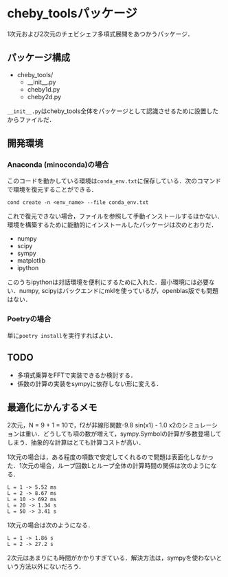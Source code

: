 # cheby\_toolsパッケージ

1次元および2次元のチェビシェフ多項式展開をあつかうパッケージ．

## パッケージ構成

- cheby\_tools/
    - \_\_init\_\_.py
    - cheby1d.py
    - cheby2d.py

`__init__.py`はcheby\_tools全体をパッケージとして認識させるために設置したからファイルだ．

## 開発環境

### Anaconda (minoconda)の場合

このコードを動かしている環境は`conda_env.txt`に保存している．次のコマンドで環境を復元することができる．

```
cond create -n <env_name> --file conda_env.txt
```

これで復元できない場合，ファイルを参照して手動インストールするほかない．環境を構築するために能動的にインストールしたパッケージは次のとおりだ．

- numpy
- scipy
- sympy
- matplotlib
- ipython

このうちipythonは対話環境を便利にするために入れた．最小環境には必要ない．numpy, scipyはバックエンドにmklを使っているが，openblas版でも問題はない．

### Poetryの場合

単に`poetry install`を実行すればよい．

## TODO

- 多項式乗算をFFTで実装できるか検討する．
- 係数の計算の実装をsympyに依存しない形に変える．

## 最適化にかんするメモ

2次元，N = 9 + 1 = 10で，f2が非線形関数-9.8 sin(x1) - 1.0 x2のシミュレーションは重い．どうしても項の数が増えて，sympy.Symbolの計算が多数登場してしまう．抽象的な計算はとても計算コストが高い．

1次元の場合は，ある程度の項数で安定してくれるので問題は表面化しなかった．1次元の場合，ループ回数Lとループ全体の計算時間の関係は次のようになる．

```
L = 1 -> 5.52 ms
L = 2 -> 8.67 ms
L = 10 -> 692 ms
L = 20 -> 1.34 s
L = 50 -> 3.41 s
```

1次元の場合は次のようになる．

```
L = 1 -> 1.86 s
L = 2 -> 27.2 s
```

2次元はあまりにも時間がかかりすぎている．解決方法は，sympyを使わないという方法以外にないだろう．
